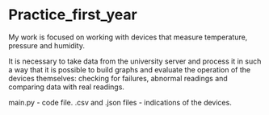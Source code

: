 # Practice_first_year
 
 My work is focused on working with devices that measure temperature, pressure and humidity.

It is necessary to take data from the university server and process it in such a way that it is possible to build graphs and evaluate the operation of the devices themselves: checking for failures, abnormal readings and comparing data with real readings.


main.py - code file.
.csv and .json files - indications of the devices.
